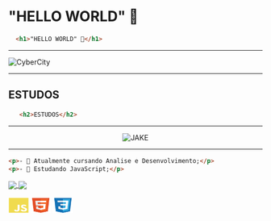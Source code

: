 # "HELLO WORLD" 👋

```html
  <h1>"HELLO WORLD" 👋</h1>
```
---
![CyberCity](https://github.com/VitorVerax/vitorverax/assets/151958186/3ca4e46d-5f5d-48b8-973f-c797e75d499b)

---
## ESTUDOS

```html
   <h2>ESTUDOS</h2>
```
---

<div align="center">
  
  ![JAKE](https://github.com/VitorVerax/vitorverax/assets/151958186/da51e5c7-e390-4e64-834b-fe640021532a)
  
</div>

---


  ```html
<p>- 🔭 Atualmente cursando Analise e Desenvolvimento;</p>
<p>- 🌱 Estudando JavaScript;</p>
```

<div>
<a href="https://github.com/VitorVerax/github-readme-stats">
  <img height=180em align="center" src="https://github-readme-stats.vercel.app/api?username=VitorVerax&theme=dracula" />
</a>
<a href="https://github.com/VitorVerax/convoychat">
  <img height=180em align="center" src="https://github-readme-stats.vercel.app/api/top-langs?username=VitorVerax&layout=compact&langs_count=8&card_width=320&theme=dracula" />
</a>
</div>

<div style="display: inline_block"><br>
  <img align="center" alt="Verax-Js" height="30" width="40" src="https://raw.githubusercontent.com/devicons/devicon/master/icons/javascript/javascript-plain.svg">
  <img align="center" alt="Verax-HTML" height="30" width="40" src="https://raw.githubusercontent.com/devicons/devicon/master/icons/html5/html5-original.svg">
  <img align="center" alt="Verax-CSS" height="30" width="40" src="https://raw.githubusercontent.com/devicons/devicon/master/icons/css3/css3-original.svg">
</div>


